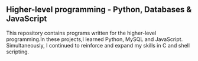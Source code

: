 ## Higher-level programming - Python, Databases & JavaScript
This repository contains programs written for the higher-level programming.In these projects,I learned Python, MySQL and JavaScript. Simultaneously, I continued to reinforce and expand my skills in C and shell scripting.
